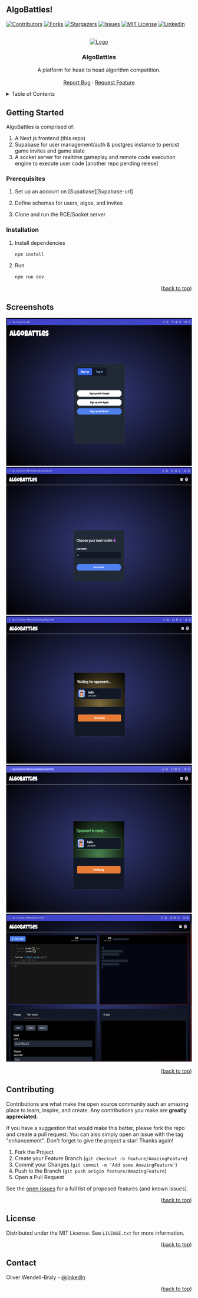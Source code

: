 ## AlgoBattles! 

<a name="readme-top"></a>

[![Contributors][contributors-shield]][contributors-url]
[![Forks][forks-shield]][forks-url]
[![Stargazers][stars-shield]][stars-url]
[![Issues][issues-shield]][issues-url]
[![MIT License][license-shield]][license-url]
[![LinkedIn][linkedin-shield]][linkedin-url]


<!-- PROJECT LOGO -->
<br />
<div align="center">
  <a href="https://github.com/AlgoBattles/algobattles-next-app">
    <img src="images/logo.png" alt="Logo" height="200">
  </a>

<h3 align="center">AlgoBattles</h3>

  <p align="center">
    A platform for head to head algorithm competition. 
    <br />
    <br />
    <a href="https://github.com/AlgoBattles/algobattles-next-app/issues">Report Bug</a>
    ·
    <a href="https://github.com/AlgoBattles/algobattles-next-app/issues">Request Feature</a>
  </p>
</div>

<!-- TABLE OF CONTENTS -->
<details>
  <summary>Table of Contents</summary>
  <ol>
    <li>
      <a href="#about-the-project">About The Project</a>
      <ul>
        <li><a href="#built-with">Built With</a></li>
      </ul>
    </li>
    <li>
      <a href="#getting-started">Getting Started</a>
      <ul>
        <li><a href="#prerequisites">Prerequisites</a></li>
        <li><a href="#installation">Installation</a></li>
      </ul>
    </li>
    <li><a href="#usage">Usage</a></li>
    <li><a href="#contributing">Contributing</a></li>
    <li><a href="#license">License</a></li>
    <li><a href="#contact">Contact</a></li>
    <li><a href="#acknowledgments">Acknowledgments</a></li>
  </ol>
</details>


<!-- GETTING STARTED -->
## Getting Started

AlgoBattles is comprised of: 
1. A Next.js frontend (this repo) 
2. Supabase for user management/auth & postgres instance to persist game invites and game state
3. A socket server for realtime gameplay and remote code execution engine to execute user code [another repo pending relese]


### Prerequisites

1. Set up an account on [Supabase][Supabase-url]

2. Define schemas for users, algos, and invites

3. Clone and run the RCE/Socket server 


### Installation

1. Install dependencies
   ```sh
   npm install
   ```

2. Run
   ```sh
   npm run dev
   ```

<p align="right">(<a href="#readme-top">back to top</a>)</p>


<!-- USAGE EXAMPLES -->
## Screenshots

<img src="public/screenshots/screenshot1.png" alt="Logo" height="400">
<br />
<img src="public/screenshots/screenshot1pt5.png" alt="Logo" height="400">
<br />
<img src="public/screenshots/screenshot5.png" alt="Logo" height="400">
<br />
<img src="public/screenshots/screenshot6.png" alt="Logo" height="400">

<img src="public/screenshots/screenshot7.png" alt="Logo" height="400">




<p align="right">(<a href="#readme-top">back to top</a>)</p>


<!-- CONTRIBUTING -->
## Contributing

Contributions are what make the open source community such an amazing place to learn, inspire, and create. Any contributions you make are **greatly appreciated**.

If you have a suggestion that would make this better, please fork the repo and create a pull request. You can also simply open an issue with the tag "enhancement".
Don't forget to give the project a star! Thanks again!

1. Fork the Project
2. Create your Feature Branch (`git checkout -b feature/AmazingFeature`)
3. Commit your Changes (`git commit -m 'Add some AmazingFeature'`)
4. Push to the Branch (`git push origin feature/AmazingFeature`)
5. Open a Pull Request

See the [open issues](https://github.com/WatchDogCLI/WatchDog/issues) for a full list of proposed features (and known issues).

<p align="right">(<a href="#readme-top">back to top</a>)</p>



<!-- LICENSE -->
## License

Distributed under the MIT License. See `LICENSE.txt` for more information.

<p align="right">(<a href="#readme-top">back to top</a>)</p>



<!-- CONTACT -->
## Contact

Oliver Wendell-Braly - [@linkedIn](https://www.linkedin.com/in/oliverbraly/)

<p align="right">(<a href="#readme-top">back to top</a>)</p>



<!-- ACKNOWLEDGMENTS
## Acknowledgments

* []()
* []()
* []() -->

<!-- <p align="right">(<a href="#readme-top">back to top</a>)</p> -->



<!-- MARKDOWN LINKS & IMAGES -->
<!-- https://www.markdownguide.org/basic-syntax/#reference-style-links -->
[contributors-shield]: https://img.shields.io/github/contributors/AlgoBattles/algobattles-next-app.svg?style=for-the-badge
[contributors-url]: https://github.com/AlgoBattles/algobattles-next-app/graphs/contributors
[forks-shield]: https://img.shields.io/github/forks/AlgoBattles/algobattles-next-app.svg?style=for-the-badge
[forks-url]: https://github.com/AlgoBattles/algobattles-next-app/network/members
[stars-shield]: https://img.shields.io/github/stars/AlgoBattles/algobattles-next-app.svg?style=for-the-badge
[stars-url]: https://github.com/AlgoBattles/algobattles-next-app/stargazers
[issues-shield]: https://img.shields.io/github/issues/AlgoBattles/algobattles-next-app.svg?style=for-the-badge
[issues-url]: https://github.com/AlgoBattles/algobattles-next-app/issues
[license-shield]: https://img.shields.io/github/license/AlgoBattles/algobattles-next-app.svg?style=for-the-badge
[license-url]: https://github.com/AlgoBattles/algobattles-next-app/blob/master/LICENSE.txt
[linkedin-shield]: https://img.shields.io/badge/-LinkedIn-black.svg?style=for-the-badge&logo=linkedin&colorB=555
[linkedin-url]: https://linkedin.com/in/linkedin_username
[product-screenshot]: images/screenshot.png
[minikube]: https://img.shields.io/badge/React-20232A?style=for-the-badge&logo=react&logoColor=61DAFB 
[Minikube-url]: https://minikube.sigs.k8s.io/
[Docker-url]: https://www.docker.com/
[Next.js]: https://img.shields.io/badge/next.js-000000?style=for-the-badge&logo=nextdotjs&logoColor=white
[Next-url]: https://nextjs.org/
[React.js]: https://img.shields.io/badge/React-20232A?style=for-the-badge&logo=react&logoColor=61DAFB
[React-url]: https://reactjs.org/
[Vue.js]: https://img.shields.io/badge/Vue.js-35495E?style=for-the-badge&logo=vuedotjs&logoColor=4FC08D
[Vue-url]: https://vuejs.org/
[Angular.io]: https://img.shields.io/badge/Angular-DD0031?style=for-the-badge&logo=angular&logoColor=white
[Angular-url]: https://angular.io/
[Svelte.dev]: https://img.shields.io/badge/Svelte-4A4A55?style=for-the-badge&logo=svelte&logoColor=FF3E00
[Svelte-url]: https://svelte.dev/
[Laravel.com]: https://img.shields.io/badge/Laravel-FF2D20?style=for-the-badge&logo=laravel&logoColor=white
[Laravel-url]: https://laravel.com
[Bootstrap.com]: https://img.shields.io/badge/Bootstrap-563D7C?style=for-the-badge&logo=bootstrap&logoColor=white
[Bootstrap-url]: https://getbootstrap.com
[JQuery.com]: https://img.shields.io/badge/jQuery-0769AD?style=for-the-badge&logo=jquery&logoColor=white
[JQuery-url]: https://jquery.com 